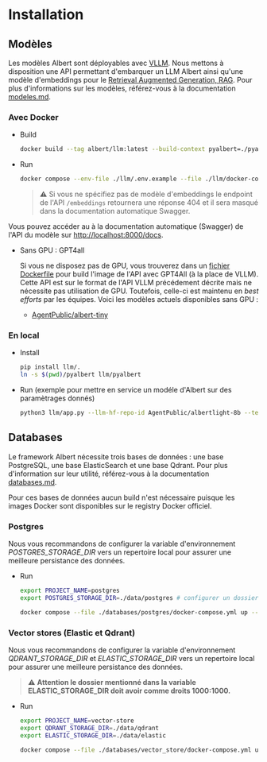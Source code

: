 # Installation

## Modèles

Les modèles Albert sont déployables avec [VLLM](https://docs.vllm.ai/en/latest/). Nous mettons à disposition une API permettant d'embarquer un LLM Albert ainsi qu'une modèle d'embeddings pour le [Retrieval Augmented Generation, RAG](https://en.wikipedia.org/wiki/Prompt_engineering#Retrieval-augmented_generation). Pour plus d'informations sur les modèles, référez-vous à la documentation [modeles.md](./modeles.md).

### Avec Docker

* Build

    ```bash
    docker build --tag albert/llm:latest --build-context pyalbert=./pyalbert --file ./llm/Dockerfile ./llm
    ```

* Run

    ```bash
    docker compose --env-file ./llm/.env.example --file ./llm/docker-compose.yml up --detach
    ```

    >  ⚠️ Si vous ne spécifiez pas de modèle d'embeddings le endpoint de l'API `/embeddings` retournera une réponse 404 et il sera masqué dans la documentation automatique Swagger.

Vous pouvez accéder au à la documentation automatique (Swagger) de l'API du modèle sur [http://localhost:8000/docs](http://localhost:8000/docs).

* Sans GPU : GPT4all

    Si vous ne disposez pas de GPU, vous trouverez dans un [fichier Dockerfile](../../contrib/gpt4all/Dockerfile) pour build l'image de l'API avec GPT4All (à la place de VLLM). Cette API est sur le format de l'API VLLM précédement décrite mais ne nécessite pas utilisation de GPU. Toutefois, celle-ci est maintenu en *best efforts* par les équipes. Voici les modèles actuels disponibles sans GPU :

    - [AgentPublic/albert-tiny](https://huggingface.co/AgentPublic/albert-tiny)


### En local

* Install
    ```bash
    pip install llm/.
    ln -s $(pwd)/pyalbert llm/pyalbert
    ```

* Run (exemple pour mettre en service un modéle d'Albert sur des paramètrages donnés)

    ```bash
    python3 llm/app.py --llm-hf-repo-id AgentPublic/albertlight-8b --tensor-parallel-size 1 --gpu-memory-utilization 0.4 --models-dir ~/_models --host 0.0.0.0 --port 8088
    ```


## Databases 

Le framework Albert nécessite trois bases de données : une base PostgreSQL, une base ElasticSearch et une base Qdrant. Pour plus d'information sur leur utilité, référez-vous à la documentation [databases.md](./databases.md).

Pour ces bases de données aucun build n'est nécessaire puisque les images Docker sont disponibles sur le registry Docker officiel.

### Postgres

Nous vous recommandons de configurer la variable d'environnement *POSTGRES_STORAGE_DIR* vers un repertoire local pour assurer une meilleure persistance des données.

* Run

    ```bash
    export PROJECT_NAME=postgres
    export POSTGRES_STORAGE_DIR=./data/postgres # configurer un dossier local

    docker compose --file ./databases/postgres/docker-compose.yml up --detach
    ```

### Vector stores (Elastic et Qdrant)

Nous vous recommandons de configurer la variable d'environnement *QDRANT_STORAGE_DIR* et *ELASTIC_STORAGE_DIR* vers un repertoire local pour assurer une meilleure persistance des données.

> ⚠️ **Attention le dossier mentionné dans la variable ELASTIC_STORAGE_DIR doit avoir comme droits 1000:1000.** 

* Run
    ```bash
    export PROJECT_NAME=vector-store
    export QDRANT_STORAGE_DIR=./data/qdrant
    export ELASTIC_STORAGE_DIR=./data/elastic

    docker compose --file ./databases/vector_store/docker-compose.yml up --detach
    ```
